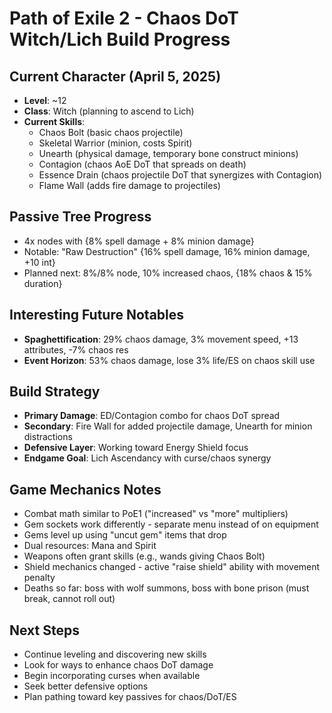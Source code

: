 # Path of Exile 2 - Chaos DoT Witch/Lich Build Progress

## Current Character (April 5, 2025)
- **Level**: ~12
- **Class**: Witch (planning to ascend to Lich)
- **Current Skills**:
  - Chaos Bolt (basic chaos projectile)
  - Skeletal Warrior (minion, costs Spirit)
  - Unearth (physical damage, temporary bone construct minions)
  - Contagion (chaos AoE DoT that spreads on death)
  - Essence Drain (chaos projectile DoT that synergizes with Contagion)
  - Flame Wall (adds fire damage to projectiles)

## Passive Tree Progress
- 4x nodes with {8% spell damage + 8% minion damage}
- Notable: "Raw Destruction" {16% spell damage, 16% minion damage, +10 int}
- Planned next: 8%/8% node, 10% increased chaos, {18% chaos & 15% duration}

## Interesting Future Notables
- **Spaghettification**: 29% chaos damage, 3% movement speed, +13 attributes, -7% chaos res
- **Event Horizon**: 53% chaos damage, lose 3% life/ES on chaos skill use

## Build Strategy
- **Primary Damage**: ED/Contagion combo for chaos DoT spread
- **Secondary**: Fire Wall for added projectile damage, Unearth for minion distractions
- **Defensive Layer**: Working toward Energy Shield focus
- **Endgame Goal**: Lich Ascendancy with curse/chaos synergy

## Game Mechanics Notes
- Combat math similar to PoE1 ("increased" vs "more" multipliers)
- Gem sockets work differently - separate menu instead of on equipment
- Gems level up using "uncut gem" items that drop
- Dual resources: Mana and Spirit
- Weapons often grant skills (e.g., wands giving Chaos Bolt)
- Shield mechanics changed - active "raise shield" ability with movement penalty
- Deaths so far: boss with wolf summons, boss with bone prison (must break, cannot roll out)

## Next Steps
- Continue leveling and discovering new skills
- Look for ways to enhance chaos DoT damage
- Begin incorporating curses when available
- Seek better defensive options
- Plan pathing toward key passives for chaos/DoT/ES
